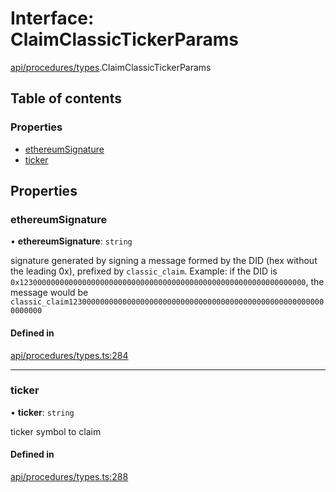 # Interface: ClaimClassicTickerParams

[api/procedures/types](../wiki/api.procedures.types).ClaimClassicTickerParams

## Table of contents

### Properties

- [ethereumSignature](../wiki/api.procedures.types.ClaimClassicTickerParams#ethereumsignature)
- [ticker](../wiki/api.procedures.types.ClaimClassicTickerParams#ticker)

## Properties

### ethereumSignature

• **ethereumSignature**: `string`

signature generated by signing a message formed by the DID (hex without the leading 0x),
  prefixed by `classic_claim`. Example: if the DID is `0x1230000000000000000000000000000000000000000000000000000000000000`,
  the message would be `classic_claim1230000000000000000000000000000000000000000000000000000000000000`

#### Defined in

[api/procedures/types.ts:284](https://github.com/PolymeshAssociation/polymesh-sdk/blob/3d14e829/src/api/procedures/types.ts#L284)

___

### ticker

• **ticker**: `string`

ticker symbol to claim

#### Defined in

[api/procedures/types.ts:288](https://github.com/PolymeshAssociation/polymesh-sdk/blob/3d14e829/src/api/procedures/types.ts#L288)
